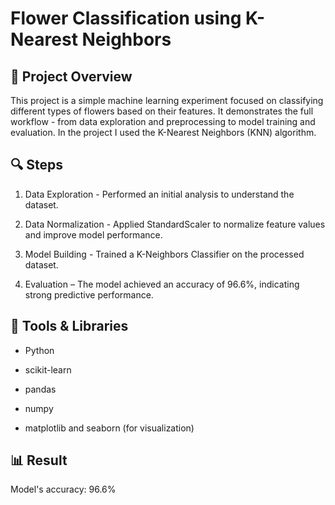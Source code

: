 # Flower Classification using K-Nearest Neighbors

## 📘 Project Overview

This project is a simple machine learning experiment focused on classifying different types of flowers based on their features. It demonstrates the full workflow - from data exploration and preprocessing to model training and evaluation.
In the project I used the K-Nearest Neighbors (KNN) algorithm.

## 🔍 Steps

1. Data Exploration - Performed an initial analysis to understand the dataset.

2. Data Normalization - Applied StandardScaler to normalize feature values and improve model performance.

3. Model Building - Trained a K-Neighbors Classifier on the processed dataset.

4. Evaluation – The model achieved an accuracy of 96.6%, indicating strong predictive performance.

## 🧠 Tools & Libraries

- Python

- scikit-learn

- pandas

- numpy

- matplotlib and seaborn (for visualization)

## 📊 Result

Model's accuracy: 96.6%